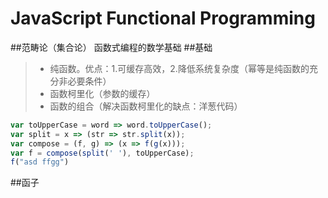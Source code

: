 # JavaScript Functional Programming
##范畴论（集合论）
函数式编程的数学基础
##基础
> * 纯函数。优点：1.可缓存高效，2.降低系统复杂度（幂等是纯函数的充分非必要条件）
> * 函数柯里化（参数的缓存）
> * 函数的组合（解决函数柯里化的缺点：洋葱代码）

```javascript
var toUpperCase = word => word.toUpperCase();
var split = x => (str => str.split(x));
var compose = (f, g) => (x => f(g(x)));
var f = compose(split(' '), toUpperCase);
f("asd ffgg")
```
##函子
